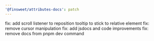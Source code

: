 ```yaml
---
'@finsweet/attributes-docs': patch
---
```


fix: add scroll listener to reposition tooltip to stick to relative element
fix: remove cursor manipulation
fix: add jsdocs and code improvements
fix: remove docs from pnpm dev command
